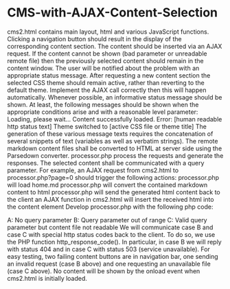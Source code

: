 # CMS-with-AJAX-Content-Selection
cms2.html contains main layout, html and various JavaScript functions. Clicking a navigation button should result in the display of the corresponding content section. The content should be inserted via an AJAX request.
If the content cannot be shown (bad parameter or unreadable remote file) then the previously selected content should remain in the content window. The user will be notified about the problem with an appropriate status message.
After requesting a new content section the selected CSS theme should remain active, rather than reverting to the default theme. Implement the AJAX call correctly then this will happen automatically.
Whenever possible, an informative status message should be shown. At  least, the following messages should be shown when the appropriate conditions arise and with a reasonable level parameter:
Loading, please wait...
Content successfully loaded.
Error: [human readable http status text]
Theme switched to [active CSS file or theme title]
The generation of these various message texts requires the concatenation of several snippets of text (variables as well as verbatim strings). 
The remote markdown content files shall be converted to HTML at server side using the Parsedown converter.
processor.php process the requests and generate the responses. The selected content shall be communicated with a query parameter. For example, an AJAX request from cms2.html to processor.php?page=0 should trigger the following actions:
processor.php will load home.md
processor.php will convert the contained markdown content to html
processor.php will send the generated html content back to the client
an AJAX function in cms2.html will insert the received html into the content element
Develop processor.php with the following php code:
<?php
sleep(1); // blocking wait function to test load messages in AJAX call
?>
A: No query parameter 
B: Query parameter out of range
C: Valid query parameter but content file not readable
We will communicate case B and case C with special http status codes back to the client. To do so, we use the PHP function http_response_code(). In particular, in case B we will reply with status 404 and in case C with status 503 (service unavailable).
For easy testing, two failing content buttons are in navigation bar, one sending an invalid request (case B above) and one requesting an unavailable file (case C above).
No content will be shown by the onload event when cms2.html is initially loaded.

